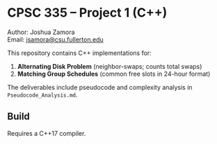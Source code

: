 # CPSC 335 – Project 1 (C++)
Author: Joshua Zamora  
Email: jsamora@csu.fullerton.edu

This repository contains C++ implementations for:
1. **Alternating Disk Problem** (neighbor-swaps; counts total swaps)
2. **Matching Group Schedules** (common free slots in 24-hour format)

The deliverables include pseudocode and complexity analysis in `Pseudocode_Analysis.md`.

## Build
Requires a C++17 compiler.
